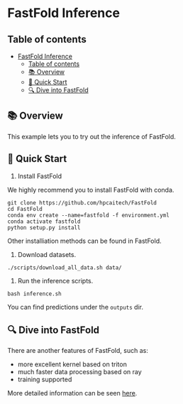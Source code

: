 # FastFold Inference

## Table of contents

- [FastFold Inference](#fastfold-inference)
  - [Table of contents](#table-of-contents)
  - [📚 Overview](#-overview)
  - [🚀 Quick Start](#-quick-start)
  - [🔍 Dive into FastFold](#-dive-into-fastfold)

## 📚 Overview

This example lets you to try out the inference of FastFold.

## 🚀 Quick Start

1. Install FastFold

We highly recommend you to install FastFold with conda.
```
git clone https://github.com/hpcaitech/FastFold
cd FastFold
conda env create --name=fastfold -f environment.yml
conda activate fastfold
python setup.py install
```
Other installiation methods can be found in FastFold.

1. Download datasets.
```
./scripts/download_all_data.sh data/
```

1. Run the inference scripts.

```
bash inference.sh
```
You can find predictions under the `outputs` dir.

## 🔍 Dive into FastFold

There are another features of FastFold, such as:
+ more excellent kernel based on triton
+ much faster data processing based on ray
+ training supported

More detailed information can be seen [here](https://github.com/hpcaitech/FastFold/).

